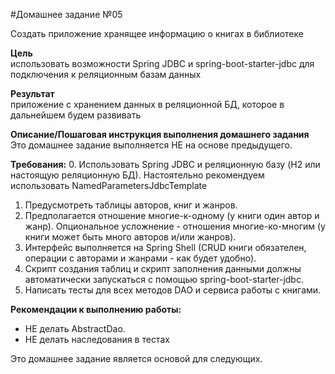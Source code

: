 #Домашнее задание №05

Создать приложение хранящее информацию о книгах в библиотеке

**Цель**\
использовать возможности Spring JDBC и spring-boot-starter-jdbc для подключения к реляционным базам данных

**Результат**\
приложение с хранением данных в реляционной БД, которое в дальнейшем будем развивать

**Описание/Пошаговая инструкция выполнения домашнего задания**\
Это домашнее задание выполняется НЕ на основе предыдущего.

**Требования:**
0. Использовать Spring JDBC и реляционную базу (H2 или настоящую реляционную БД). Настоятельно рекомендуем использовать NamedParametersJdbcTemplate
1. Предусмотреть таблицы авторов, книг и жанров.
2. Предполагается отношение многие-к-одному (у книги один автор и жанр). Опциональное усложнение - отношения многие-ко-многим (у книги может быть много авторов и/или жанров).
3. Интерфейс выполняется на Spring Shell (CRUD книги обязателен, операции с авторами и жанрами - как будет удобно).
4. Скрипт создания таблиц и скрипт заполнения данными должны автоматически запускаться с помощью spring-boot-starter-jdbc.
5. Написать тесты для всех методов DAO и сервиса работы с книгами.

**Рекомендации к выполнению работы:**
- НЕ делать AbstractDao.
- НЕ делать наследования в тестах

Это домашнее задание является основой для следующих.